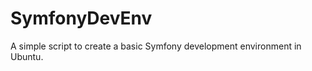 SymfonyDevEnv
=============

A simple script to create a basic Symfony development environment in Ubuntu.
